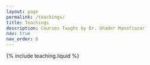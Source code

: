 ```yaml
---
layout: page
permalink: /teachings/
title: Teachings
description: Courses Taught by Dr. Ghader Manafiazar
nav: true
nav_order: 6
---
```



{% include teaching.liquid %}